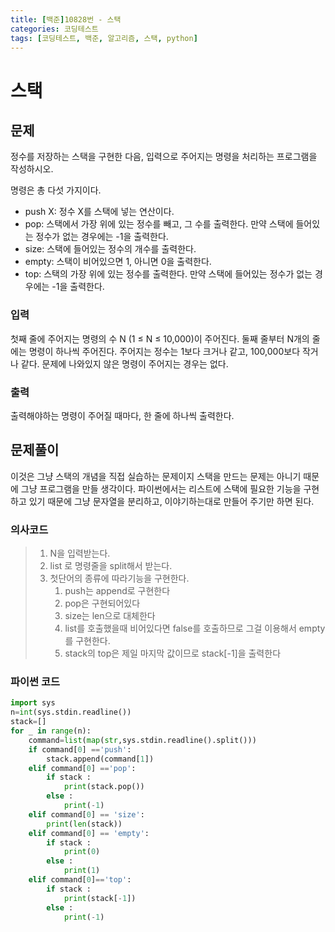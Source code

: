 ```yaml
---
title: [백준]10828번 - 스택
categories: 코딩테스트
tags: [코딩테스트, 백준, 알고리즘, 스택, python]
---
```


# 스택

## 문제

정수를 저장하는 스택을 구현한 다음, 입력으로 주어지는 명령을 처리하는 프로그램을 작성하시오.

명령은 총 다섯 가지이다.

- push X: 정수 X를 스택에 넣는 연산이다.
- pop: 스택에서 가장 위에 있는 정수를 빼고, 그 수를 출력한다. 만약 스택에 들어있는 정수가 없는 경우에는 -1을 출력한다.
- size: 스택에 들어있는 정수의 개수를 출력한다.
- empty: 스택이 비어있으면 1, 아니면 0을 출력한다.
- top: 스택의 가장 위에 있는 정수를 출력한다. 만약 스택에 들어있는 정수가 없는 경우에는 -1을 출력한다.

### 입력

첫째 줄에 주어지는 명령의 수 N (1 ≤ N ≤ 10,000)이 주어진다. 둘째 줄부터 N개의 줄에는 명령이 하나씩 주어진다. 주어지는 정수는 1보다 크거나 같고, 100,000보다 작거나 같다. 문제에 나와있지 않은 명령이 주어지는 경우는 없다.

### 출력

출력해야하는 명령이 주어질 때마다, 한 줄에 하나씩 출력한다.



## 문제풀이

이것은 그냥 스택의 개념을 직접 실습하는 문제이지 스택을 만드는 문제는 아니기 때문에 그냥 프로그램을 만들 생각이다. 파이썬에서는 리스트에 스택에 필요한 기능을 구현하고 있기 때문에 그냥 문자열을 분리하고, 이야기하는대로 만들어 주기만 하면 된다.

### 의사코드

> 1. N을 입력받는다.
> 2. list 로 명령줄을 split해서 받는다.
> 3. 첫단어의 종류에 따라기능을 구현한다.
>    1. push는 append로 구현한다
>    2. pop은 구현되어있다
>    3. size는 len으로 대체한다
>    4. list를 호출했을때 비어있다면 false를 호출하므로 그걸 이용해서 empty를 구현한다.
>    5. stack의 top은 제일  마지막 값이므로 stack[-1]을 출력한다

### 파이썬 코드

```python
import sys
n=int(sys.stdin.readline())
stack=[]
for _ in range(n):
    command=list(map(str,sys.stdin.readline().split()))
    if command[0] =='push':
        stack.append(command[1])
    elif command[0] =='pop':
        if stack :
            print(stack.pop())
        else :
            print(-1)
    elif command[0] == 'size':
        print(len(stack))
    elif command[0] == 'empty':
        if stack :
            print(0)
        else :
            print(1)
    elif command[0]=='top':
        if stack :
            print(stack[-1])
        else :
            print(-1)
```

